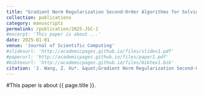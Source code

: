```yaml
---
title: "Gradient Norm Regularization Second-Order Algorithms for Solving Nonconvex-Strongly Concave Minimax Problems"
collection: publications
category: manuscripts
permalink: /publication/2025-JSC-1
#excerpt: 'This paper is about ...'
date: 2025-01-01
venue: 'Journal of Scientific Computing'
#slidesurl: 'http://academicpages.github.io/files/slides1.pdf'
#paperurl: 'http://academicpages.github.io/files/paper1.pdf'
#bibtexurl: 'http://academicpages.github.io/files/bibtex1.bib'
citation: 'J. Wang, Z. Xu*. &quot;Gradient Norm Regularization Second-Order Algorithms for Solving Nonconvex-Strongly Concave Minimax Problems.&quot; <i>Journal of Scientific Computing</i>. accepted. (2025).'
---
```

#This paper is about {{ page.title }}.
